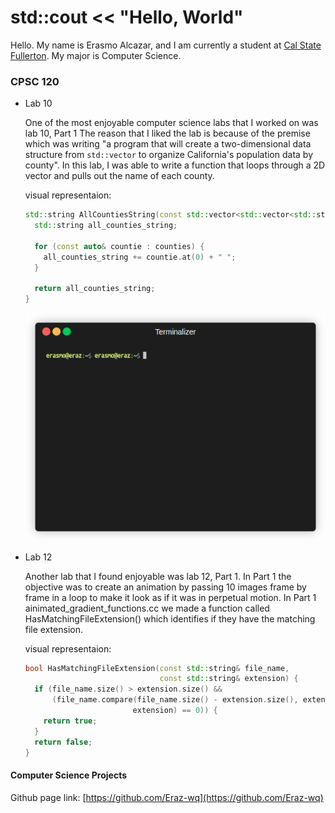 # std::cout << "Hello, World"

Hello. My name is Erasmo Alcazar, and I am currently a student at [Cal State Fullerton](http://www.fullerton.edu/). My major is Computer Science.

### CPSC 120

* Lab 10
    
    One of the most enjoyable computer science labs that I worked on was lab 10, Part 1 The reason that I liked the lab is because of the premise which was writing "a program that will create a two-dimensional data structure from `std::vector` to organize California's population data by county". In this lab, I was able to write a function that loops through a 2D vector and pulls out the name of each county.

    visual representaion:
    ```C++
    std::string AllCountiesString(const std::vector<std::vector<std::string>>& counties) {
      std::string all_counties_string;

      for (const auto& countie : counties) {
        all_counties_string += countie.at(0) + " ";
      }

      return all_counties_string;
    }
    ```

    ![last](render1733981402984.gif)

* Lab 12 

    Another lab that I found enjoyable was lab 12, Part 1. In Part 1 the objective was to create an animation by passing 10 images frame by frame in a loop to make it look as if it was in perpetual motion. In Part 1 ainimated_gradient_functions.cc we made a function called HasMatchingFileExtension() which identifies if they have the matching file extension.

    visual representaion:
    ```C++
    bool HasMatchingFileExtension(const std::string& file_name,
                                  const std::string& extension) {
      if (file_name.size() > extension.size() &&
          (file_name.compare(file_name.size() - extension.size(), extension.size(),
                            extension) == 0)) {
        return true;
      }
      return false;
    }
    ```

#### Computer Science Projects
Github page link: [https://github.com/Eraz-wq](https://github.com/Eraz-wq)